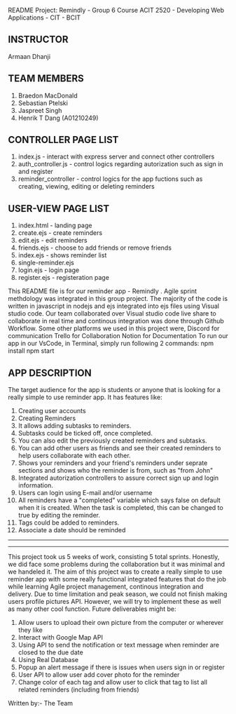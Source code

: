 README
Project: Remindly - Group 6 Course ACIT 2520 - Developing Web Applications - CIT - BCIT

INSTRUCTOR
--------------------------
Armaan Dhanji

TEAM MEMBERS
--------------------------
1. Braedon MacDonald
2. Sebastian Ptelski
3. Jaspreet Singh
4. Henrik T Dang (A01210249)


CONTROLLER PAGE LIST
--------------------------
1. index.js - interact with express server and connect other controllers
2. auth_controller.js - control logics regarding autorization such as sign in and register
3. reminder_controller - control logics for the app fuctions such as creating, viewing, editing or deleting reminders

USER-VIEW PAGE LIST
--------------------------
1. index.html - landing page
2. create.ejs - create reminders
2. edit.ejs - edit reminders
3. friends.ejs - choose to add friends or remove friends
4. index.ejs - shows reminder list
5. single-reminder.ejs 
6. login.ejs - login page 
7. register.ejs - registeration page 


This README file is for our reminder app - Remindly . Agile sprint methdology was integrated in this group project. 
The majority of the code is written in javascript in nodejs and ejs integrated into ejs files using Visual studio code. 
Our team collaborated over Visual studio code live share to collaborate in real time and continous integration was done through Github Workflow.
Some other platforms we used in this project were, 
Discord for communication
Trello for Collaboration 
Notion for Documentation
To run our app in our VsCode, in Terminal, simply run following 2 commands:
	npm install
	npm start


APP DESCRIPTION
--------------------------
The target audience for the app is students or anyone that is looking for a really simple to use reminder app. It has features like:

1. Creating user accounts
2. Creating Reminders
3. It allows adding subtasks to reminders.
4. Subtasks could be ticked off, once completed. 
5. You can also edit the previously created reminders and subtasks.
6. You can add other users as friends and see their created reminders to help users collaborate with each other.
7. Shows your reminders and your friend's reminders under seprate sections and shows who the reminder is from, such as "from John"
7. Integrated autorization controllers to assure correct sign up and login information.
8. Users can login using E-mail and/or username  
9. All reminders have a "completed" variable which says false on default when it is created. When the task is completed, this can be changed to true by editing the reminder.
10. Tags could be added to reminders.
11. Associate a date should be reminded


--------------------------


--------------------------

This project took us 5 weeks of work, consisting 5 total sprints. Honestly, we did face some problems during the collaboration but it was minimal and we handeled it.
The aim of this project was to create a really simple to use reminder app with some really functional integrated features that do the job while learning Agile project management, continous integration and delivery.
Due to time limitation and peak season, we could not finish making users profile pictures API. However, we will try to implement these as well as many other cool function.
Future deliverables might be:
1. Allow users to upload their own picture from the computer or wherever they like
2. Interact with Google Map API
3. Using API to send the notification or text message when reminder are closed to the due date
4. Using Real Database
5. Popup an alert message if there is issues when users sign in or register 
6. User API to allow user add cover photo for the reminder
7. Change color of each tag and allow user to click that tag to list all related reminders (including from friends)

Written by:- 
The Team